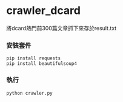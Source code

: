 # crawler_dcard
將dcard熱門前300篇文章抓下來存於result.txt

### 安裝套件
```
pip install requests
pip install beautifulsoup4
```

### 執行
```
python crawler.py
```


